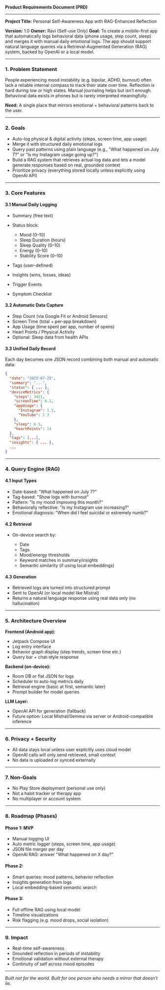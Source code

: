 **Product Requirements Document (PRD)**

---

**Project Title:** Personal Self-Awareness App with RAG-Enhanced Reflection

**Version:** 1.0
**Owner:** Ravi (Self-use Only)
**Goal:** To create a mobile-first app that automatically logs behavioral data (phone usage, step count, sleep) and merges it with manual daily emotional logs. The app should support natural language queries via a Retrieval-Augmented Generation (RAG) system, backed by OpenAI or a local model.

---

### 1. **Problem Statement**

People experiencing mood instability (e.g. bipolar, ADHD, burnout) often lack a reliable internal compass to track their state over time. Reflection is hard during low or high states. Manual journaling helps but isn't enough. Behavioral data exists in phones but is rarely interpreted meaningfully.

**Need:** A single place that mirrors emotional + behavioral patterns back to the user.

---

### 2. **Goals**

* Auto-log physical & digital activity (steps, screen time, app usage)
* Merge it with structured daily emotional logs
* Query past patterns using plain language (e.g., "What happened on July 7?" or "Is my Instagram usage going up?")
* Build a RAG system that retrieves actual log data and lets a model generate responses based on real, grounded context
* Prioritize privacy (everything stored locally unless explicitly using OpenAI API)

---

### 3. **Core Features**

#### 3.1 Manual Daily Logging

* Summary (free text)
* Status block:

  * Mood (0–10)
  * Sleep Duration (hours)
  * Sleep Quality (0–10)
  * Energy (0–10)
  * Stability Score (0–10)
* Tags (user-defined)
* Insights (wins, losses, ideas)
* Trigger Events
* Symptom Checklist

#### 3.2 Automatic Data Capture

* Step Count (via Google Fit or Android Sensors)
* Screen Time (total + per-app breakdown)
* App Usage (time spent per app, number of opens)
* Heart Points / Physical Activity
* Optional: Sleep data from health APIs

#### 3.3 Unified Daily Record

Each day becomes one JSON record combining both manual and automatic data:

```json
{
  "date": "2025-07-25",
  "summary": "...",
  "status": { ... },
  "deviceMetrics": {
    "steps": 3421,
    "screenTime": 6.2,
    "appUsage": {
      "Instagram": 1.5,
      "YouTube": 2.3
    },
    "sleep": 6.5,
    "heartPoints": 14
  },
  "tags": [...],
  "insights": { ... },
  ...
}
```

---

### 4. **Query Engine (RAG)**

#### 4.1 Input Types

* Date-based: "What happened on July 7?"
* Tag-based: "Show logs with burnout"
* Pattern: "Is my mood improving this month?"
* Behaviorally reflective: "Is my Instagram use increasing?"
* Emotional diagnosis: "When did I feel suicidal or extremely numb?"

#### 4.2 Retrieval

* On-device search by:

  * Date
  * Tags
  * Mood/energy thresholds
  * Keyword matches in summary/insights
  * Semantic similarity (if using local embeddings)

#### 4.3 Generation

* Retrieved logs are turned into structured prompt
* Sent to OpenAI (or local model like Mistral)
* Returns a natural language response using real data only (no hallucination)

---

### 5. **Architecture Overview**

**Frontend (Android app):**

* Jetpack Compose UI
* Log entry interface
* Behavior graph display (step trends, screen time etc.)
* Query bar + chat-style response

**Backend (on-device):**

* Room DB or flat JSON for logs
* Scheduler to auto-log metrics daily
* Retrieval engine (basic at first, semantic later)
* Prompt builder for model queries

**LLM Layer:**

* OpenAI API for generation (fallback)
* Future option: Local Mistral/Gemma via server or Android-compatible inference

---

### 6. **Privacy + Security**

* All data stays local unless user explicitly uses cloud model
* OpenAI calls will only send retrieved, small context
* No data is uploaded or synced externally

---

### 7. **Non-Goals**

* No Play Store deployment (personal use only)
* Not a habit tracker or therapy app
* No multiplayer or account system

---

### 8. **Roadmap (Phases)**

#### Phase 1: MVP

* Manual logging UI
* Auto metric logger (steps, screen time, app usage)
* JSON file merger per day
* OpenAI RAG: answer "What happened on X day?"

#### Phase 2:

* Smart queries: mood patterns, behavior reflection
* Insights generation from logs
* Local embedding-based semantic search

#### Phase 3:

* Full offline RAG using local model
* Timeline visualizations
* Risk flagging (e.g. mood drops, social isolation)

---

### 9. **Impact**

* Real-time self-awareness
* Grounded reflection in periods of instability
* Emotional validation without external therapy
* Continuity of self across mood episodes

---

*Built not for the world. Built for one person who needs a mirror that doesn’t lie.*

